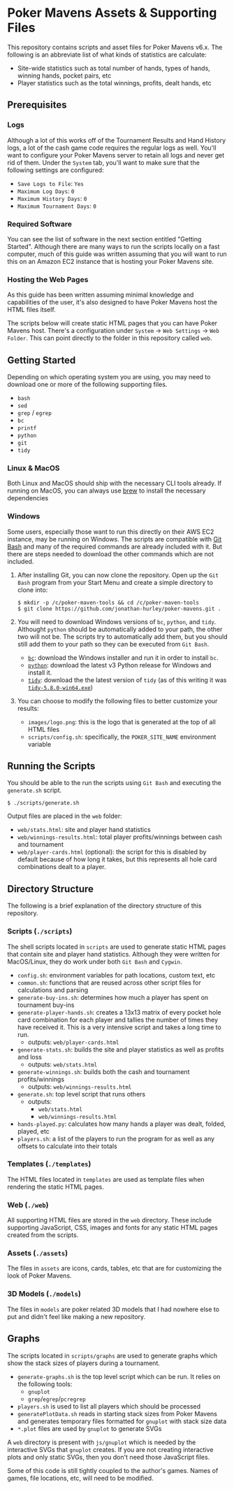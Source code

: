 # Poker Mavens Assets & Supporting Files
This repository contains scripts and asset files for Poker Mavens v6.x. The following is an abbreviate list of what kinds of statistics are calculate:
- Site-wide statistics such as total number of hands, types of hands, winning hands, pocket pairs, etc
- Player statistics such as the total winnings, profits, dealt hands, etc


## Prerequisites
### Logs
Although a lot of this works off of the Tournament Results and Hand History logs, a lot of the cash game code requires the regular logs as well. You'll want to configure your Poker Mavens server to retain all logs and never get rid of them. Under the `System` tab, you'll want to make sure that the following settings are configured:
- `Save Logs to File`: `Yes`
- `Maximum Log Days`: `0`
- `Maximum History Days`: `0`
- `Maximum Tournament Days`: `0`

### Required Software
You can see the list of software in the next section entitled "Getting Started". Although there are many ways to run the scripts locally on a fast computer, much of this guide was written assuming that you will want to run this on an Amazon EC2 instance that is hosting your Poker Mavens site.

### Hosting the Web Pages
As this guide has been written assuming minimal knowledge and capabilities of the user, it's also designed to have Poker Mavens host the HTML files itself. 

The scripts below will create static HTML pages that you can have Poker Mavens host. There's a configuration under `System` -> `Web Settings` -> `Web Folder`. This can point directly to the folder in this repository called `web`. 

## Getting Started
Depending on which operating system you are using, you may need to download one or more of the following supporting files. 
- `bash`
- `sed`
- `grep` / `egrep`
- `bc`
- `printf`
- `python`
- `git`
- `tidy`

### Linux & MacOS
Both Linux and MacOS should ship with the necessary CLI tools already. If running on MacOS, you can always use [brew](https://brew.sh/) to install the necessary dependencies

### Windows
Some users, especially those want to run this directly on their AWS EC2 instance, may be running on Windows. The scripts are compatible with [Git Bash](https://gitforwindows.org) and many of the required commands are already included with it. But there are steps needed to download the other commands which are not included.

1. After installing Git, you can now clone the repository. Open up the `Git Bash` program from your Start Menu and create a simple directory to clone into:
    ```
    $ mkdir -p /c/poker-maven-tools && cd /c/poker-maven-tools
    $ git clone https://github.com/jonathan-hurley/poker-mavens.git .
    ```

2. You will need to download Windows versions of `bc`, `python`, and `tidy`. Althought `python` should be automatically added to your path, the other two will not be. The scripts try to automatically add them, but you should still add them to your path so they can be executed from `Git Bash`.
   - [`bc`](http://gnuwin32.sourceforge.net/packages/bc.htm): download the Windows installer and run it in order to install `bc`.
   - [`python`](https://www.python.org/downloads/windows/): download the latest v3 Python release for Windows and install it.
   - [`tidy`](http://binaries.html-tidy.org/): download the the latest version of `tidy` (as of this writing it was [`tidy-5.8.0-win64.exe`](https://github.com/htacg/tidy-html5/releases/download/5.8.0/tidy-5.8.0-win64.exe))

3. You can choose to modify the following files to better customize your results:
     - `images/logo.png`: this is the logo that is generated at the top of all HTML files
     - `scripts/config.sh`: specifically, the `POKER_SITE_NAME` environment variable

## Running the Scripts
You should be able to the run the scripts using `Git Bash` and executing the `generate.sh` script.
```
$ ./scripts/generate.sh 
```

Output files are placed in the `web` folder:
- `web/stats.html`: site and player hand statistics
- `web/winnings-results.html`: total player profits/winnings between cash and tournament
- `web/player-cards.html` (optional): the script for this is disabled by default because of how long it takes, but this represents all hole card combinations dealt to a player.


## Directory Structure
The following is a brief explanation of the directory structure of this repository.

### Scripts (`./scripts`)
The shell scripts located in `scripts` are used to generate static HTML pages that contain site and player hand statistics. Although they were written for MacOS/Linux, they do work under both `Git Bash` and `Cygwin`.

- `config.sh`: environment variables for path locations, custom text, etc
- `common.sh`: functions that are reused across other script files for calculations and parsing
- `generate-buy-ins.sh`: determines how much a player has spent on tournament buy-ins
- `generate-player-hands.sh`: creates a 13x13 matrix of every pocket hole card combination for each player and tallies the number of times they have received it. This is a very intensive script and takes a long time to run.
  - outputs: `web/player-cards.html`
- `generate-stats.sh`: builds the site and player statistics as well as profits and loss
  - outputs: `web/stats.html`
- `generate-winnings.sh`: builds both the cash and tournament profits/winnings
  - outputs: `web/winnings-results.html`
- `generate.sh`: top level script that runs others
  - outputs:
    - `web/stats.html`
    - `web/winnings-results.html`
- `hands-played.py`: calculates how many hands a player was dealt, folded, played, etc
- `players.sh`: a list of the players to run the program for as well as any offsets to calculate into their totals

### Templates (`./templates`)
The HTML files located in `templates` are used as template files when rendering the static HTML pages.

### Web (`./web`)
All supporting HTML files are stored in the `web` directory. These include supporting JavaScript, CSS, images and fonts for any static HTML pages created from the scripts.

### Assets (`./assets`)
The files in `assets` are icons, cards, tables, etc that are for customizing the look of Poker Mavens. 

### 3D Models (`./models`)
The files in `models` are poker related 3D models that I had nowhere else to put and didn't feel like making a new repository.

## Graphs
The scripts located in `scripts/graphs` are used to generate graphs which show the stack sizes of players during a tournament.
- `generate-graphs.sh` is the top level script which can be run. It relies on the following tools:
  - `gnuplot`
  - `grep`/`egrep`/`pcregrep`
- `players.sh` is used to list all players which should be processed
- `generatePlotData.sh` reads in starting stack sizes from Poker Mavens and generates temporary files formatted for `gnuplot` with stack size data
- `*.plot` files are used by `gnuplot` to generate SVGs

A `web` directory is present with `js/gnuplot` which is needed by the interactive SVGs that `gnuplot` creates. If you are not creating interactive plots and only static SVGs, then you don't need those JavaScript files.

Some of this code is still tightly coupled to the author's games. Names of games, file locations, etc, will need to be modified.
